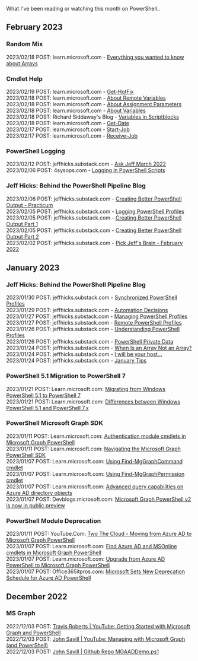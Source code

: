 What I've been reading or watching this month on PowerShell..

## February 2023

### Random Mix

2023/02/18 POST: learn.microsoft.com - [Everything you wanted to know about Arrays](https://learn.microsoft.com/en-us/powershell/scripting/learn/deep-dives/everything-about-arrays?view=powershell-7.3)<br>

### Cmdlet Help

2023/02/19 POST: learn.microsoft.com - [Get-HotFix](https://learn.microsoft.com/en-us/powershell/module/microsoft.powershell.management/get-hotfix?view=powershell-7.3)<br>
2023/02/18 POST: learn.microsoft.com - [About Remote Variables](https://learn.microsoft.com/en-us/powershell/module/microsoft.powershell.core/about/about_remote_variables?view=powershell-7.3)<br>
2023/02/18 POST: learn.microsoft.com - [About Assignment Parameters](https://learn.microsoft.com/en-us/powershell/module/microsoft.powershell.core/about/about_assignment_operators?view=powershell-7.3)<br>
2023/02/18 POST: learn.microsoft.com - [About Variables](https://learn.microsoft.com/en-us/powershell/module/microsoft.powershell.core/about/about_variables?view=powershell-7.3)<br>
2023/02/18 POST: Richard Siddaway's Blog - [Variables in Scriptblocks](https://richardspowershellblog.wordpress.com/2019/07/31/variables-in-scriptblocks/)<br>
2023/02/18 POST: learn.microsoft.com - [Get-Date](https://learn.microsoft.com/en-us/powershell/module/microsoft.powershell.utility/get-date?view=powershell-7.3)<br>
2023/02/17 POST: learn.microsoft.com - [Start-Job](https://learn.microsoft.com/en-us/powershell/module/microsoft.powershell.core/start-job?view=powershell-7.3)<br>
2023/02/17 POST: learn.microsoft.com - [Receive-Job](https://learn.microsoft.com/en-us/powershell/module/microsoft.powershell.core/receive-job?view=powershell-7.3)<br>

### PowerShell Logging

2023/02/12 POST: jeffhicks.substack.com - [Ask Jeff March 2022](https://jeffhicks.substack.com/p/ask-jeff)<br>
2023/02/06 POST: 4sysops.com - [Logging in PowerShell Scripts](https://4sysops.com/archives/logging-in-powershell-scripts/)<br>

### Jeff Hicks: Behind the PowerShell Pipeline Blog

2023/02/06 POST: jeffhicks.substack.com - [Creating Better PowerShell Output - Practicum](https://jeffhicks.substack.com/p/creating-better-powershell-output-50c)<br>
2023/02/05 POST: jeffhicks.substack.com - [Logging PowerShell Profiles](https://jeffhicks.substack.com/p/logging-powershell-profiles)<br>
2023/02/05 POST: jeffhicks.substack.com - [Creating Better PowerShell Output Part 1](https://jeffhicks.substack.com/p/creating-better-powershell-output)<br>
2023/02/05 POST: jeffhicks.substack.com - [Creating Better PowerShell Output Part 2](https://jeffhicks.substack.com/p/creating-better-powershell-output-3e2)<br>
2023/02/02 POST: jeffhicks.substack.com - [Pick Jeff's Brain - February 2022](https://jeffhicks.substack.com/p/pick-jeffs-brain-february-2022)<br>

## January 2023

### Jeff Hicks: Behind the PowerShell Pipeline Blog

2023/01/30 POST: jeffhicks.substack.com - [Synchronized PowerShell Profiles](https://jeffhicks.substack.com/p/synchronized-powershell-profiles)<br>
2023/01/29 POST: jeffhicks.substack.com - [Automation Decisions](https://jeffhicks.substack.com/p/automation-decisions)<br>
2023/01/27 POST: jeffhicks.substack.com - [Managing PowerShell Profiles](https://jeffhicks.substack.com/p/managing-powershell-profiles)<br>
2023/01/27 POST: jeffhicks.substack.com - [Remote PowerShell Profiles](https://jeffhicks.substack.com/p/remote-powershell-profiles)<br>
2023/01/26 POST: jeffhicks.substack.com - [Understanding PowerShell Profiles](https://jeffhicks.substack.com/p/understanding-powershell-profiles)<br>
2023/01/26 POST: jeffhicks.substack.com - [PowerShell Private Data](https://jeffhicks.substack.com/p/powershell-private-data)<br>
2023/01/24 POST: jeffhicks.substack.com - [When Is an Array Not an Array?](https://jeffhicks.substack.com/p/when-is-an-array-not-an-array)<br>
2023/01/24 POST: jeffhicks.substack.com - [I will be your host...](https://jeffhicks.substack.com/p/i-will-be-your-host)<br>
2023/01/24 POST: jeffhicks.substack.com - [January Tips](https://jeffhicks.substack.com/p/january-tips)<br>

### PowerShell 5.1 Migration to PowerShell 7

2023/01/21 POST: Learn.microsoft.com: [Migrating from Windows PowerShell 5.1 to PowerShell 7](https://learn.microsoft.com/en-us/powershell/scripting/whats-new/migrating-from-windows-powershell-51-to-powershell-7?view=powershell-7.3)<br>
2023/01/21 POST: Learn.microsoft.com: [Differences between Windows PowerShell 5.1 and PowerShell 7.x](https://learn.microsoft.com/en-us/powershell/scripting/whats-new/differences-from-windows-powershell?view=powershell-7.3)

### PowerShell Microsoft Graph SDK

2023/01/11 POST: Learn.microsoft.com: [Authentication module cmdlets in Microsoft Graph PowerShell](https://learn.microsoft.com/en-us/powershell/microsoftgraph/authentication-commands?view=graph-powershell-1.0)<br>
2023/01/11 POST: Learn.microsoft.com: [Navigating the Microsoft Graph PowerShell SDK](https://learn.microsoft.com/en-us/powershell/microsoftgraph/navigating?view=graph-powershell-1.0)<br>
2023/01/07 POST: Learn.microsoft.com: [Using Find-MgGraphCommand cmdlet](https://learn.microsoft.com/en-us/powershell/microsoftgraph/find-mg-graph-command?view=graph-powershell-1.0)<br>
2023/01/07 POST: Learn.microsoft.com: [Using Find-MgGraphPermission cmdlet](https://learn.microsoft.com/en-us/powershell/microsoftgraph/find-mg-graph-permission?view=graph-powershell-1.0)<br>
2023/01/07 POST: Learn.microsoft.com: [Advanced query capabilities on Azure AD directory objects](https://learn.microsoft.com/en-us/graph/aad-advanced-queries?tabs=powershell)<br>
2023/01/07 POST: Devblogs.microsoft.com: [Microsoft Graph PowerShell v2 is now in public preview](https://devblogs.microsoft.com/microsoft365dev/microsoft-graph-powershell-v2-is-now-in-public-preview-half-the-size-and-will-speed-up-your-automations/)<br>

### PowerShell Module Deprecation
2023/01/11 POST: YouTube.Com: [Two The Cloud - Moving from Azure AD to Microsoft Graph PowerShell](https://www.youtube.com/watch?v=Phxuta2NmlI)<br>
2023/01/07 POST: Learn.microsoft.com: [Find Azure AD and MSOnline cmdlets in Microsoft Graph PowerShell](https://learn.microsoft.com/en-us/powershell/microsoftgraph/azuread-msoline-cmdlet-map?view=graph-powershell-1.0)<br>
2023/01/07 POST: Learn.microsoft.com: [Upgrade from Azure AD PowerShell to Microsoft Graph PowerShell](https://learn.microsoft.com/en-us/powershell/microsoftgraph/migration-steps?view=graph-powershell-1.0)<br>
2023/01/07 POST: Office365itpros.com: [Microsoft Sets New Deprecation Schedule for Azure AD PowerShell](https://office365itpros.com/2022/03/17/azure-ad-powershell-deprecation/)<br>

## December 2022

### MS Graph
2022/12/03 POST: [Travis Roberts | YouTube: Getting Started with Microsoft Graph and PowerShell](https://www.youtube.com/watch?v=oilylijvbic)<br>
2022/12/03 POST: [John Savill | YouTube: Managing with Microsoft Graph (and PowerShell)](https://www.youtube.com/watch?v=bF8vkzXJsAY)<br>
2022/12/03 POST: [John Savill | Github Repo MGAADDemo.ps1](https://github.com/johnthebrit/RandomStuff/blob/master/AzureAD/MGAADDemo.ps1)
